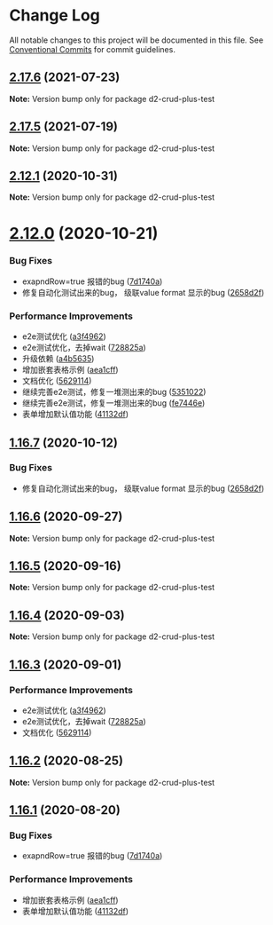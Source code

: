 # Change Log

All notable changes to this project will be documented in this file.
See [Conventional Commits](https://conventionalcommits.org) for commit guidelines.

## [2.17.6](https://github.com/greper/d2-crud-plus/compare/v2.17.5...v2.17.6) (2021-07-23)

**Note:** Version bump only for package d2-crud-plus-test





## [2.17.5](https://github.com/greper/d2-crud-plus/compare/v2.17.3...v2.17.5) (2021-07-19)

**Note:** Version bump only for package d2-crud-plus-test





## [2.12.1](https://github.com/greper/d2-crud-plus/compare/v2.12.0...v2.12.1) (2020-10-31)

**Note:** Version bump only for package d2-crud-plus-test





# [2.12.0](https://github.com/greper/d2-crud-plus/compare/v1.1.0...v2.12.0) (2020-10-21)


### Bug Fixes

* exapndRow=true 报错的bug ([7d1740a](https://github.com/greper/d2-crud-plus/commit/7d1740a301ef4187eba31e446640fcd25a5307f6))
* 修复自动化测试出来的bug， 级联value format 显示的bug ([2658d2f](https://github.com/greper/d2-crud-plus/commit/2658d2fbc0e7c06ef760d2e8c12dd81e66fcd7f8))


### Performance Improvements

* e2e测试优化 ([a3f4962](https://github.com/greper/d2-crud-plus/commit/a3f49624c2921b058b37ad9f9c49a894f1b44c2b))
* e2e测试优化，去掉wait ([728825a](https://github.com/greper/d2-crud-plus/commit/728825a9759543e079e47ad3760ca9f96295766c))
* 升级依赖 ([a4b5635](https://github.com/greper/d2-crud-plus/commit/a4b5635b2ec88b940ac2c1a3eebf2187f875765e))
* 增加嵌套表格示例 ([aea1cff](https://github.com/greper/d2-crud-plus/commit/aea1cffcfd73ba1d7a8729a3b2a9bf095d389543))
* 文档优化 ([5629114](https://github.com/greper/d2-crud-plus/commit/562911449d0399d989c7dddfd76f90ad4bc45322))
* 继续完善e2e测试，修复一堆测出来的bug ([5351022](https://github.com/greper/d2-crud-plus/commit/5351022fbfd52400239700ff8123e94b5f14cd7c))
* 继续完善e2e测试，修复一堆测出来的bug ([fe7446e](https://github.com/greper/d2-crud-plus/commit/fe7446e94468d7a5561213e7bed01bec065210e7))
* 表单增加默认值功能 ([41132df](https://github.com/greper/d2-crud-plus/commit/41132dfac320d7ecfed50b00eb8e37b7c6aa3c77))





## [1.16.7](https://github.com/greper/d2-crud-plus/compare/d2-crud-plus-test@1.16.6...d2-crud-plus-test@1.16.7) (2020-10-12)


### Bug Fixes

* 修复自动化测试出来的bug， 级联value format 显示的bug ([2658d2f](https://github.com/greper/d2-crud-plus/commit/2658d2fbc0e7c06ef760d2e8c12dd81e66fcd7f8))





## [1.16.6](https://github.com/greper/d2-crud-plus/compare/d2-crud-plus-test@1.16.5...d2-crud-plus-test@1.16.6) (2020-09-27)

**Note:** Version bump only for package d2-crud-plus-test





## [1.16.5](https://github.com/greper/d2-crud-plus/compare/d2-crud-plus-test@1.16.4...d2-crud-plus-test@1.16.5) (2020-09-16)

**Note:** Version bump only for package d2-crud-plus-test





## [1.16.4](https://github.com/greper/d2-crud-plus/compare/d2-crud-plus-test@1.16.3...d2-crud-plus-test@1.16.4) (2020-09-03)

**Note:** Version bump only for package d2-crud-plus-test





## [1.16.3](https://github.com/greper/d2-crud-plus/compare/d2-crud-plus-test@1.16.2...d2-crud-plus-test@1.16.3) (2020-09-01)


### Performance Improvements

* e2e测试优化 ([a3f4962](https://github.com/greper/d2-crud-plus/commit/a3f49624c2921b058b37ad9f9c49a894f1b44c2b))
* e2e测试优化，去掉wait ([728825a](https://github.com/greper/d2-crud-plus/commit/728825a9759543e079e47ad3760ca9f96295766c))
* 文档优化 ([5629114](https://github.com/greper/d2-crud-plus/commit/562911449d0399d989c7dddfd76f90ad4bc45322))





## [1.16.2](https://github.com/greper/d2-crud-plus/compare/d2-crud-plus-test@1.16.1...d2-crud-plus-test@1.16.2) (2020-08-25)

**Note:** Version bump only for package d2-crud-plus-test





## [1.16.1](https://github.com/greper/d2-crud-plus/compare/d2-crud-plus-test@1.15.6...d2-crud-plus-test@1.16.1) (2020-08-20)


### Bug Fixes

* exapndRow=true 报错的bug ([7d1740a](https://github.com/greper/d2-crud-plus/commit/7d1740a301ef4187eba31e446640fcd25a5307f6))


### Performance Improvements

* 增加嵌套表格示例 ([aea1cff](https://github.com/greper/d2-crud-plus/commit/aea1cffcfd73ba1d7a8729a3b2a9bf095d389543))
* 表单增加默认值功能 ([41132df](https://github.com/greper/d2-crud-plus/commit/41132dfac320d7ecfed50b00eb8e37b7c6aa3c77))

